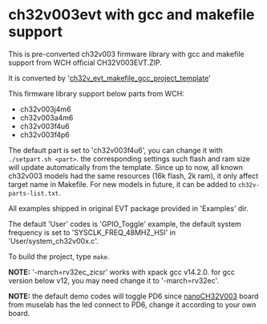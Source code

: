 # ch32v003evt with gcc and makefile support

This is pre-converted ch32v003 firmware library with gcc and makefile support from WCH official CH32V003EVT.ZIP. 

It is converted by '[ch32v_evt_makefile_gcc_project_template](https://github.com/cjacker/ch32v_evt_makefile_gcc_project_template)'

This firmware library support below parts from WCH:

- ch32v003j4m6
- ch32v003a4m6
- ch32v003f4u6
- ch32v003f4p6

The default part is set to 'ch32v003f4u6', you can change it with `./setpart.sh <part>`. the corresponding settings such flash and ram size will update automatically from the template. Since up to now, all known ch32v003 models had the same resources (16k flash, 2k ram), it only affect target name in Makefile. For new models in future, it can be added to `ch32v-parts-list.txt`.

All examples shipped in original EVT package provided in 'Examples' dir.

The default 'User' codes is 'GPIO_Toggle' example, the default system frequency is set to 'SYSCLK_FREQ_48MHZ_HSI' in 'User/system_ch32v00x.c'. 

To build the project, type `make`.

**NOTE:** '-march=rv32ec_zicsr' works with xpack gcc v14.2.0. for gcc version below v12, you may need change it to '-march=rv32ec'.

**NOTE:** the default demo codes will toggle PD6 since [nanoCH32V003](https://github.com/wuxx/nanoCH32V003) board from muselab has the led connect to PD6, change it according to your own board.
